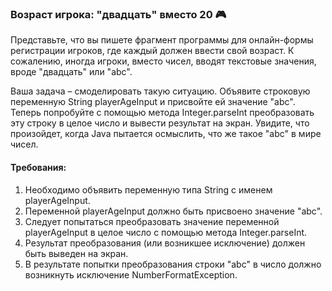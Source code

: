 
### Возраст игрока: "двадцать" вместо 20 🎮

Представьте, что вы пишете фрагмент программы для онлайн-формы регистрации игроков, где каждый должен ввести свой возраст. К сожалению, иногда игроки, вместо чисел, вводят текстовые значения, вроде "двадцать" или "abc".

Ваша задача – смоделировать такую ситуацию. Объявите строковую переменную String playerAgeInput и присвойте ей значение "abc". Теперь попробуйте с помощью метода Integer.parseInt преобразовать эту строку в целое число и вывести результат на экран. Увидите, что произойдет, когда Java пытается осмыслить, что же такое "abc" в мире чисел.

#### Требования:
1. Необходимо объявить переменную типа String с именем playerAgeInput.
2. Переменной playerAgeInput должно быть присвоено значение "abc".
3. Следует попытаться преобразовать значение переменной playerAgeInput в целое число с помощью метода Integer.parseInt.
4. Результат преобразования (или возникшее исключение) должен быть выведен на экран.
5. В результате попытки преобразования строки "abc" в число должно возникнуть исключение NumberFormatException.